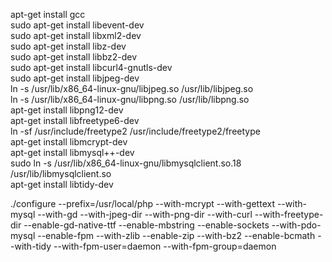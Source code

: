 apt-get install gcc <br/>
sudo apt-get install libevent-dev <br/>
sudo apt-get install  libxml2-dev <br/>
sudo apt-get install  libz-dev <br/>
sudo apt-get install  libbz2-dev <br/>
sudo apt-get install libcurl4-gnutls-dev  <br/>
sudo apt-get install libjpeg-dev <br/>
ln -s /usr/lib/x86_64-linux-gnu/libjpeg.so /usr/lib/libjpeg.so<br/>
ln -s /usr/lib/x86_64-linux-gnu/libpng.so /usr/lib/libpng.so<br/>
apt-get install libpng12-dev<br/>
apt-get install libfreetype6-dev<br/>
ln -sf /usr/include/freetype2 /usr/include/freetype2/freetype<br/>
apt-get install libmcrypt-dev<br/>
apt-get install libmysql++-dev<br/>
sudo ln -s /usr/lib/x86_64-linux-gnu/libmysqlclient.so.18 /usr/lib/libmysqlclient.so <br/>
apt-get install libtidy-dev  <br/>


./configure --prefix=/usr/local/php --with-mcrypt --with-gettext --with-mysql --with-gd --with-jpeg-dir --with-png-dir --with-curl --with-freetype-dir --enable-gd-native-ttf --enable-mbstring --enable-sockets --with-pdo-mysql --enable-fpm --with-zlib --enable-zip --with-bz2 --enable-bcmath --with-tidy --with-fpm-user=daemon --with-fpm-group=daemon
